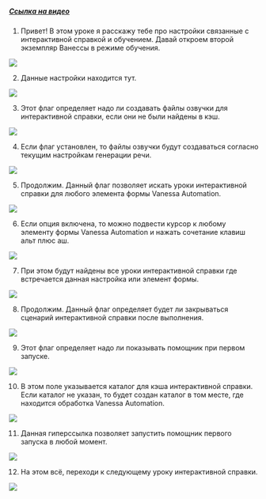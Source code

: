 ﻿##### [Ссылка на видео](https://youtu.be/gyF8YFMm2gI)

001. Привет! В этом уроке я расскажу тебе про настройки связанные с интерактивной справкой и обучением. Давай откроем второй экземпляр Ванессы в режиме обучения.

![](https://vanessa-files.do.bit-erp.ru/Doc/1.2.040.1/MD/Глава02/images/000_ЗакладкаСервисОбучение.png)

002. Данные настройки находится тут.

![](https://vanessa-files.do.bit-erp.ru/Doc/1.2.040.1/MD/Глава02/images/007_ЗакладкаСервисОбучение.png)

003. Этот флаг определяет надо ли создавать файлы озвучки для интерактивной справки, если они не были найдены в кэш.

![](https://vanessa-files.do.bit-erp.ru/Doc/1.2.040.1/MD/Глава02/images/012_ЗакладкаСервисОбучение.png)

004. Если флаг установлен, то файлы озвучки будут создаваться согласно текущим настройкам генерации речи.

![](https://vanessa-files.do.bit-erp.ru/Doc/1.2.040.1/MD/Глава02/images/017_ЗакладкаСервисОбучение.png)

005. Продолжим. Данный флаг позволяет искать уроки интерактивной справки для любого элемента формы Vanessa Automation.

![](https://vanessa-files.do.bit-erp.ru/Doc/1.2.040.1/MD/Глава02/images/022_ЗакладкаСервисОбучение.png)

006. Если опция включена, то можно подвести курсор к любому элементу формы Vanessa Automation и нажать сочетание клавиш альт плюс аш.

![](https://vanessa-files.do.bit-erp.ru/Doc/1.2.040.1/MD/Глава02/images/027_ЗакладкаСервисОбучение.png)

007. При этом будут найдены все уроки интерактивной справки где встречается данная настройка или элемент формы.

![](https://vanessa-files.do.bit-erp.ru/Doc/1.2.040.1/MD/Глава02/images/030_ЗакладкаСервисОбучение.png)

008. Продолжим. Данный флаг определяет будет ли закрываться сценарий интерактивной справки после выполнения.

![](https://vanessa-files.do.bit-erp.ru/Doc/1.2.040.1/MD/Глава02/images/033_ЗакладкаСервисОбучение.png)

009. Этот флаг определяет надо ли показывать помощник при первом запуске.

![](https://vanessa-files.do.bit-erp.ru/Doc/1.2.040.1/MD/Глава02/images/038_ЗакладкаСервисОбучение.png)

010. В этом поле указывается каталог для кэша интерактивной справки. Если каталог не указан, то будет создан каталог в том месте, где находится обработка Vanessa Automation.

![](https://vanessa-files.do.bit-erp.ru/Doc/1.2.040.1/MD/Глава02/images/043_ЗакладкаСервисОбучение.png)

011. Данная гиперссылка позволяет запустить помощник первого запуска в любой момент.

![](https://vanessa-files.do.bit-erp.ru/Doc/1.2.040.1/MD/Глава02/images/048_ЗакладкаСервисОбучение.png)

012. На этом всё, переходи к следующему уроку интерактивной справки.

![](https://vanessa-files.do.bit-erp.ru/Doc/1.2.040.1/MD/Глава02/images/051_ЗакладкаСервисОбучение.png)

